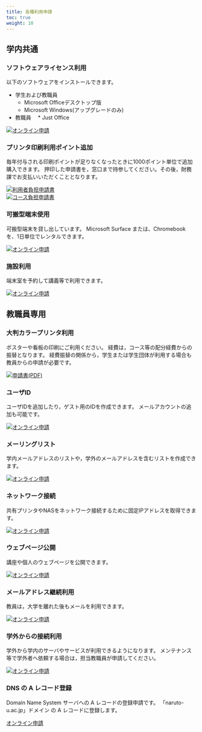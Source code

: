 ```yaml
---
title: 各種利用申請
toc: true
weight: 10
---
```


## 学内共通
### ソフトウェアライセンス利用
以下のソフトウェアをインストールできます。
* 学生および教職員
  * Microsoft Officeデスクトップ版
  * Microsoft Windows(アップグレードのみ)
* 教職員
　* Just Office

[![](img/request-icon-g.png)オンライン申請](https://forms.office.com/r/2xbjqYZkpD)

### プリンタ印刷利用ポイント追加
毎年付与される印刷ポイントが足りなくなったときに1000ポイント単位で追加購入できます。
押印した申請書を，窓口まで持参してください。その後，財務課でお支払いいただくこととなります。

[![](img/download-icon-y.png)利用者負担申請書](point_tsuika_riyosya_f.pdf)  
[![](img/download-icon-y.png)コース負担申請書](point_tsuika_course_f.pdf)
### 可搬型端末使用
可搬型端末を貸し出しています。
Microsoft Surface または、Chromebook を、1日単位でレンタルできます。

[![](img/request-icon-g.png)オンライン申請](https://forms.office.com/r/jUgDMyq4y9)

### 施設利用
端末室を予約して講義等で利用できます。

[![](img/request-icon-g.png)オンライン申請](https://forms.office.com/r/zPdcbcB84a)

## 教職員専用
### 大判カラープリンタ利用
ポスターや看板の印刷にご利用ください。
経費は，コース等の配分経費からの振替となります。
経費振替の関係から，学生または学生団体が利用する場合も教員からの申請が必要です。

[![](img/download-icon-y.png)申請書(PDF)](printer_f.pdf)

### ユーザID
ユーザIDを追加したり，ゲスト用のIDを作成できます。
メールアカウントの追加も可能です。

[![](img/request-icon-g.png)オンライン申請](https://forms.office.com/r/D3NGLPVQAz)

### メーリングリスト
学内メールアドレスのリストや，学外のメールアドレスを含むリストを作成できます。

[![](img/request-icon-g.png)オンライン申請](https://forms.office.com/r/kBr4yX9KDH)

### ネットワーク接続
共有プリンタやNASをネットワーク接続するために固定IPアドレスを取得できます。

[![](img/request-icon-g.png)オンライン申請](https://forms.office.com/r/kQxFyj0NxS)

### ウェブページ公開
講座や個人のウェブページを公開できます。

[![](img/request-icon-g.png)オンライン申請](https://forms.office.com/r/qG43XeQkq3)

### メールアドレス継続利用
教員は，大学を離れた後もメールを利用できます。

[![](img/request-icon-g.png)オンライン申請](https://forms.office.com/r/L9j7sLVxXw)

### 学外からの接続利用
学外から学内のサーバやサービスが利用できるようになります。
メンテナンス等で学外者へ依頼する場合は，担当教職員が申請してください。

[![](img/request-icon-g.png)オンライン申請](https://forms.office.com/r/jfA428Fns5")

### DNS の A レコード登録
Domain Name System サーバへの A レコードの登録申請です。
「naruto-u.ac.jp」ドメイン の A レコードに登録します。

[オンライン申請](https://forms.office.com/r/UVP7XUG7Ar)
